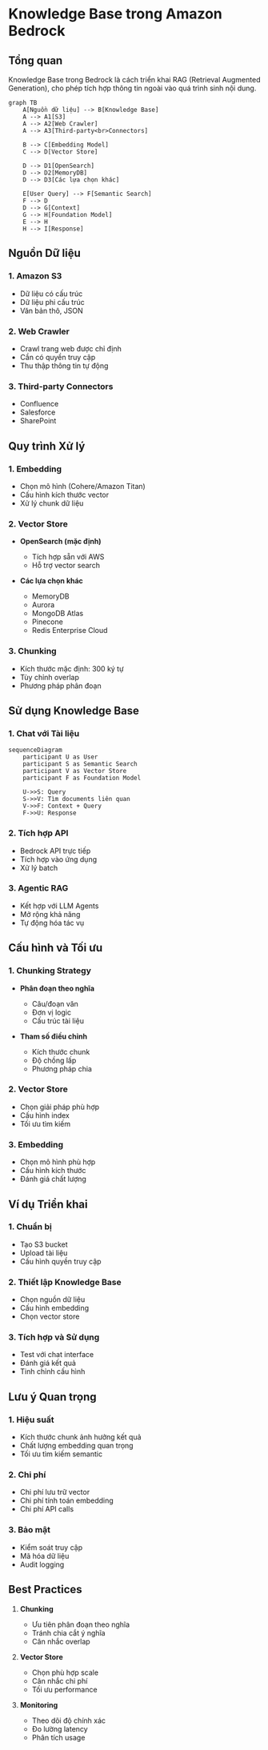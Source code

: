 # Knowledge Base trong Amazon Bedrock

## Tổng quan
Knowledge Base trong Bedrock là cách triển khai RAG (Retrieval Augmented Generation), cho phép tích hợp thông tin ngoài vào quá trình sinh nội dung.

```mermaid
graph TB
    A[Nguồn dữ liệu] --> B[Knowledge Base]
    A --> A1[S3]
    A --> A2[Web Crawler]
    A --> A3[Third-party<br>Connectors]
    
    B --> C[Embedding Model]
    C --> D[Vector Store]
    
    D --> D1[OpenSearch]
    D --> D2[MemoryDB]
    D --> D3[Các lựa chọn khác]
    
    E[User Query] --> F[Semantic Search]
    F --> D
    D --> G[Context]
    G --> H[Foundation Model]
    E --> H
    H --> I[Response]
```

## Nguồn Dữ liệu

### 1. Amazon S3
- Dữ liệu có cấu trúc
- Dữ liệu phi cấu trúc
- Văn bản thô, JSON

### 2. Web Crawler
- Crawl trang web được chỉ định
- Cần có quyền truy cập
- Thu thập thông tin tự động

### 3. Third-party Connectors
- Confluence
- Salesforce
- SharePoint

## Quy trình Xử lý

### 1. Embedding
- Chọn mô hình (Cohere/Amazon Titan)
- Cấu hình kích thước vector
- Xử lý chunk dữ liệu

### 2. Vector Store
- **OpenSearch (mặc định)**
  - Tích hợp sẵn với AWS
  - Hỗ trợ vector search
  
- **Các lựa chọn khác**
  - MemoryDB
  - Aurora
  - MongoDB Atlas
  - Pinecone
  - Redis Enterprise Cloud

### 3. Chunking
- Kích thước mặc định: 300 ký tự
- Tùy chỉnh overlap
- Phương pháp phân đoạn

## Sử dụng Knowledge Base

### 1. Chat với Tài liệu
```mermaid
sequenceDiagram
    participant U as User
    participant S as Semantic Search
    participant V as Vector Store
    participant F as Foundation Model
    
    U->>S: Query
    S->>V: Tìm documents liên quan
    V->>F: Context + Query
    F->>U: Response
```

### 2. Tích hợp API
- Bedrock API trực tiếp
- Tích hợp vào ứng dụng
- Xử lý batch

### 3. Agentic RAG
- Kết hợp với LLM Agents
- Mở rộng khả năng
- Tự động hóa tác vụ

## Cấu hình và Tối ưu

### 1. Chunking Strategy
- **Phân đoạn theo nghĩa**
  - Câu/đoạn văn
  - Đơn vị logic
  - Cấu trúc tài liệu

- **Tham số điều chỉnh**
  - Kích thước chunk
  - Độ chồng lấp
  - Phương pháp chia

### 2. Vector Store
- Chọn giải pháp phù hợp
- Cấu hình index
- Tối ưu tìm kiếm

### 3. Embedding
- Chọn mô hình phù hợp
- Cấu hình kích thước
- Đánh giá chất lượng

## Ví dụ Triển khai

### 1. Chuẩn bị
- Tạo S3 bucket
- Upload tài liệu
- Cấu hình quyền truy cập

### 2. Thiết lập Knowledge Base
- Chọn nguồn dữ liệu
- Cấu hình embedding
- Chọn vector store

### 3. Tích hợp và Sử dụng
- Test với chat interface
- Đánh giá kết quả
- Tinh chỉnh cấu hình

## Lưu ý Quan trọng

### 1. Hiệu suất
- Kích thước chunk ảnh hưởng kết quả
- Chất lượng embedding quan trọng
- Tối ưu tìm kiếm semantic

### 2. Chi phí
- Chi phí lưu trữ vector
- Chi phí tính toán embedding
- Chi phí API calls

### 3. Bảo mật
- Kiểm soát truy cập
- Mã hóa dữ liệu
- Audit logging

## Best Practices

1. **Chunking**
   - Ưu tiên phân đoạn theo nghĩa
   - Tránh chia cắt ý nghĩa
   - Cân nhắc overlap

2. **Vector Store**
   - Chọn phù hợp scale
   - Cân nhắc chi phí
   - Tối ưu performance

3. **Monitoring**
   - Theo dõi độ chính xác
   - Đo lường latency
   - Phân tích usage